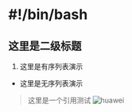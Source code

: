 # #!/bin/bash
## 这里是二级标题
1. 这里是有序列表演示
- 这里是无序列表演示
> 这里是一个引用测试
![huawei](http://www.huawei.com/Assets/CBG/img/logo.png)
